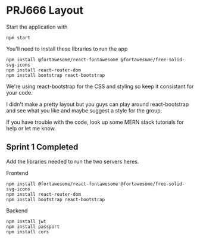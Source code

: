 # PRJ666 Layout

Start the application with 
```
npm start
```

You'll need to install these libraries to run the app
```
npm install @fortawesome/react-fontawesome @fortawesome/free-solid-svg-icons
npm install react-router-dom
npm install bootstrap react-bootstrap
```

We're using react-bootstrap for the CSS and styling so keep it consistant for your code. 

I didn't make a pretty layout but you guys can play around react-bootstrap and see what you like and maybe suggest a style for the group. 

If you have trouble with the code, look up some MERN stack tutorials for help or let me know. 

## Sprint 1 Completed

Add the libraries needed to run the two servers heres.

Frontend
```
npm install @fortawesome/react-fontawesome @fortawesome/free-solid-svg-icons
npm install react-router-dom
npm install bootstrap react-bootstrap
```
Backend
```
npm install jwt
npm install passport
npm install cors
```
